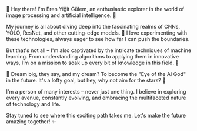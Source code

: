 👋 Hey there! I'm Eren Yiğit Gülem, an enthusiastic explorer in the world of image processing and artificial intelligence. 🚀

My journey is all about diving deep into the fascinating realms of CNNs, YOLO, ResNet, and other cutting-edge models. 🤖 I love experimenting with these technologies, always eager to see how far I can push the boundaries.

But that's not all – I'm also captivated by the intricate techniques of machine learning. From understanding algorithms to applying them in innovative ways, I’m on a mission to soak up every bit of knowledge in this field. 🧠

🌟 Dream big, they say, and my dream? To become the "Eye of the AI God" in the future. It's a lofty goal, but hey, why not aim for the stars? 🌌

I'm a person of many interests – never just one thing. I believe in exploring every avenue, constantly evolving, and embracing the multifaceted nature of technology and life. 

Stay tuned to see where this exciting path takes me. Let's make the future amazing together! ✨
